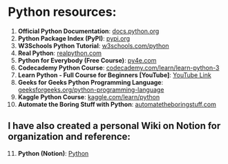 # Python resources:

1. **Official Python Documentation**: [docs.python.org](https://docs.python.org/3/)
2. **Python Package Index (PyPI)**: [pypi.org](https://pypi.org/)
3. **W3Schools Python Tutorial**: [w3schools.com/python](https://www.w3schools.com/python/)
4. **Real Python**: [realpython.com](https://realpython.com/)
5. **Python for Everybody (Free Course)**: [py4e.com](https://www.py4e.com/)
6. **Codecademy Python Course**: [codecademy.com/learn/learn-python-3](https://www.codecademy.com/learn/learn-python-3)
7. **Learn Python - Full Course for Beginners [YouTube]**: [YouTube Link](https://www.youtube.com/watch?v=rfscVS0vtbw)
8. **Geeks for Geeks Python Programming Language**: [geeksforgeeks.org/python-programming-language](https://www.geeksforgeeks.org/python-programming-language/)
9. **Kaggle Python Course**: [kaggle.com/learn/python](https://www.kaggle.com/learn/python)
10. **Automate the Boring Stuff with Python**: [automatetheboringstuff.com](https://automatetheboringstuff.com/)

## I have also created a personal Wiki on Notion for organization and reference:

11. **Python (Notion)**: [Python](https://www.notion.so/Python-English-131638e786a980f6bb99e639e024aa2e?pvs=4)